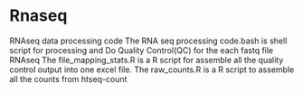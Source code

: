 # Rnaseq
RNAseq data processing code
The RNA seq processing code.bash is shell script for processing and Do Quality Control(QC) for the each fastq file RNAseq 
The file_mapping_stats.R is a R script for assemble all the quality control output into one excel file.
The raw_counts.R is a R script to assemble all the counts from htseq-count
